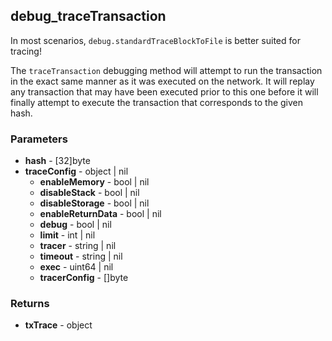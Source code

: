## debug_traceTransaction
In most scenarios, `debug.standardTraceBlockToFile` is better suited for tracing!

The `traceTransaction` debugging method will attempt to run the transaction in the exact same manner as it was executed on the network. 
It will replay any transaction that may have been executed prior to this one before it will finally attempt to execute the transaction that corresponds to the given hash.

### Parameters
- **hash** - [32]byte
- **traceConfig** - object | nil
  - **enableMemory** - bool | nil
  - **disableStack** - bool | nil
  - **disableStorage** - bool | nil
  - **enableReturnData** - bool | nil
  - **debug** - bool | nil
  - **limit** - int | nil
  - **tracer** - string | nil
  - **timeout** - string | nil
  - **exec** - uint64 | nil
  - **tracerConfig** - []byte

### Returns
- **txTrace** - object